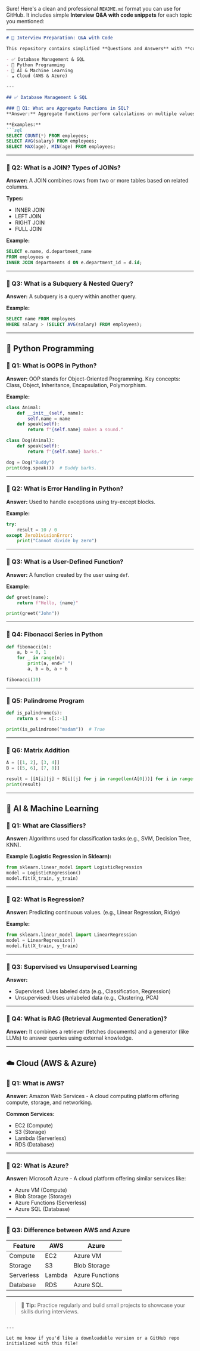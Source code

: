 Sure! Here's a clean and professional `README.md` format you can use for GitHub. It includes simple **Interview Q&A with code snippets** for each topic you mentioned:

---

```markdown
# 📘 Interview Preparation: Q&A with Code

This repository contains simplified **Questions and Answers** with **code examples** for interview preparation, covering:

- ✅ Database Management & SQL  
- 🐍 Python Programming  
- 🧠 AI & Machine Learning  
- ☁️ Cloud (AWS & Azure)

---

## ✅ Database Management & SQL

### 🔹 Q1: What are Aggregate Functions in SQL?
**Answer:** Aggregate functions perform calculations on multiple values and return a single value.

**Examples:**
```sql
SELECT COUNT(*) FROM employees;
SELECT AVG(salary) FROM employees;
SELECT MAX(age), MIN(age) FROM employees;
```

---

### 🔹 Q2: What is a JOIN? Types of JOINs?
**Answer:** A JOIN combines rows from two or more tables based on related columns.

**Types:**
- INNER JOIN
- LEFT JOIN
- RIGHT JOIN
- FULL JOIN

**Example:**
```sql
SELECT e.name, d.department_name
FROM employees e
INNER JOIN departments d ON e.department_id = d.id;
```

---

### 🔹 Q3: What is a Subquery & Nested Query?
**Answer:** A subquery is a query within another query.

**Example:**
```sql
SELECT name FROM employees
WHERE salary > (SELECT AVG(salary) FROM employees);
```

---

## 🐍 Python Programming

### 🔹 Q1: What is OOPS in Python?
**Answer:** OOP stands for Object-Oriented Programming. Key concepts: Class, Object, Inheritance, Encapsulation, Polymorphism.

**Example:**
```python
class Animal:
    def __init__(self, name):
        self.name = name
    def speak(self):
        return f"{self.name} makes a sound."

class Dog(Animal):
    def speak(self):
        return f"{self.name} barks."

dog = Dog("Buddy")
print(dog.speak())  # Buddy barks.
```

---

### 🔹 Q2: What is Error Handling in Python?
**Answer:** Used to handle exceptions using try-except blocks.

**Example:**
```python
try:
    result = 10 / 0
except ZeroDivisionError:
    print("Cannot divide by zero")
```

---

### 🔹 Q3: What is a User-Defined Function?
**Answer:** A function created by the user using `def`.

**Example:**
```python
def greet(name):
    return f"Hello, {name}"

print(greet("John"))
```

---

### 🔹 Q4: Fibonacci Series in Python
```python
def fibonacci(n):
    a, b = 0, 1
    for _ in range(n):
        print(a, end=" ")
        a, b = b, a + b

fibonacci(10)
```

---

### 🔹 Q5: Palindrome Program
```python
def is_palindrome(s):
    return s == s[::-1]

print(is_palindrome("madam"))  # True
```

---

### 🔹 Q6: Matrix Addition
```python
A = [[1, 2], [3, 4]]
B = [[5, 6], [7, 8]]

result = [[A[i][j] + B[i][j] for j in range(len(A[0]))] for i in range(len(A))]
print(result)
```

---

## 🧠 AI & Machine Learning

### 🔹 Q1: What are Classifiers?
**Answer:** Algorithms used for classification tasks (e.g., SVM, Decision Tree, KNN).

**Example (Logistic Regression in Sklearn):**
```python
from sklearn.linear_model import LogisticRegression
model = LogisticRegression()
model.fit(X_train, y_train)
```

---

### 🔹 Q2: What is Regression?
**Answer:** Predicting continuous values. (e.g., Linear Regression, Ridge)

**Example:**
```python
from sklearn.linear_model import LinearRegression
model = LinearRegression()
model.fit(X_train, y_train)
```

---

### 🔹 Q3: Supervised vs Unsupervised Learning
**Answer:**
- Supervised: Uses labeled data (e.g., Classification, Regression)
- Unsupervised: Uses unlabeled data (e.g., Clustering, PCA)

---

### 🔹 Q4: What is RAG (Retrieval Augmented Generation)?
**Answer:** It combines a retriever (fetches documents) and a generator (like LLMs) to answer queries using external knowledge.

---

## ☁️ Cloud (AWS & Azure)

### 🔹 Q1: What is AWS?
**Answer:** Amazon Web Services - A cloud computing platform offering compute, storage, and networking.

**Common Services:**
- EC2 (Compute)
- S3 (Storage)
- Lambda (Serverless)
- RDS (Database)

---

### 🔹 Q2: What is Azure?
**Answer:** Microsoft Azure - A cloud platform offering similar services like:
- Azure VM (Compute)
- Blob Storage (Storage)
- Azure Functions (Serverless)
- Azure SQL (Database)

---

### 🔹 Q3: Difference between AWS and Azure
| Feature        | AWS           | Azure         |
|----------------|----------------|----------------|
| Compute        | EC2            | Azure VM       |
| Storage        | S3             | Blob Storage   |
| Serverless     | Lambda         | Azure Functions|
| Database       | RDS            | Azure SQL      |

---

> 📌 **Tip:** Practice regularly and build small projects to showcase your skills during interviews.
```

---

Let me know if you'd like a downloadable version or a GitHub repo initialized with this file!

